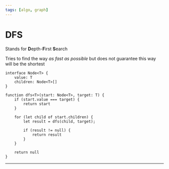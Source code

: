 ```yaml
---
tags: [algo, graph]
---
```


# DFS

Stands for **D**epth-**F**irst **S**earch

Tries to find the way _as fast as possible_ but does not guarantee this way will be the shortest

<!--
;Белый
:Вершина не посещена
;Серый
:Вершина посещена, но может иметь смежную вершину, которая не была посещена
;Черный
:Вершина посещена, как и все смежные с ней вершины

-->

```
interface Node<T> {
	value: T
	children: Node<T>[]
}

function dfs<T>(start: Node<T>, target: T) {
	if (start.value === target) {
		return start
	}
	
	for (let child of start.children) {
		let result = dfs(child, target);
		
		if (result != null) {
			return result
		}
	}
	
	return null
}

```

---
